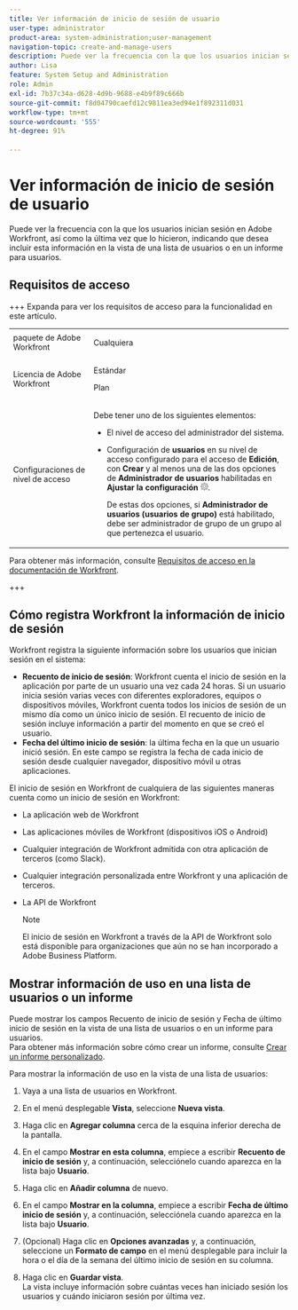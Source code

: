 ```yaml
---
title: Ver información de inicio de sesión de usuario
user-type: administrator
product-area: system-administration;user-management
navigation-topic: create-and-manage-users
description: Puede ver la frecuencia con la que los usuarios inician sesión en Workfront, así como la última vez que lo hicieron, indicando que desea incluir esta información en la vista de una lista de usuarios o en un informe para usuarios.
author: Lisa
feature: System Setup and Administration
role: Admin
exl-id: 7b37c34a-d628-4d9b-9688-e4b9f89c666b
source-git-commit: f8d04790caefd12c9811ea3ed94e1f892311d031
workflow-type: tm+mt
source-wordcount: '555'
ht-degree: 91%

---
```


# Ver información de inicio de sesión de usuario

Puede ver la frecuencia con la que los usuarios inician sesión en Adobe Workfront, así como la última vez que lo hicieron, indicando que desea incluir esta información en la vista de una lista de usuarios o en un informe para usuarios.

## Requisitos de acceso

+++ Expanda para ver los requisitos de acceso para la funcionalidad en este artículo.

<table style="table-layout:auto"> 
 <col> 
 <col> 
 <tbody> 
  <tr> 
   <td>paquete de Adobe Workfront</td> 
   <td><p>Cualquiera</p></td> 
  </tr> 
  <tr> 
   <td>Licencia de Adobe Workfront</td> 
   <td><p>Estándar</p><p>Plan</p></td> 
  </tr> 
  <tr> 
   <td>Configuraciones de nivel de acceso</td> 
   <td> <p>Debe tener uno de los siguientes elementos:</p> 
    <ul> 
     <li> <p>El nivel de acceso del administrador del sistema. </li> 
     <li> <p>Configuración de <b>usuarios</b> en su nivel de acceso configurado para el acceso de <b>Edición</b>, con <b>Crear</b> y al menos una de las dos opciones de <b>Administrador de usuarios</b> habilitadas en <b>Ajustar la configuración</b> <img src="assets/gear-icon-in-access-levels.png">. </p> <p>De estas dos opciones, si <b>Administrador de usuarios (usuarios de grupo)</b> está habilitado, debe ser administrador de grupo de un grupo al que pertenezca el usuario.</p> </li> 
    </ul> </td> 
  </tr> 
 </tbody> 
</table>

Para obtener más información, consulte [Requisitos de acceso en la documentación de Workfront](/help/quicksilver/administration-and-setup/add-users/access-levels-and-object-permissions/access-level-requirements-in-documentation.md).

+++

## Cómo registra Workfront la información de inicio de sesión

Workfront registra la siguiente información sobre los usuarios que inician sesión en el sistema:

* **Recuento de inicio de sesión**: Workfront cuenta el inicio de sesión en la aplicación por parte de un usuario una vez cada 24 horas. Si un usuario inicia sesión varias veces con diferentes exploradores, equipos o dispositivos móviles, Workfront cuenta todos los inicios de sesión de un mismo día como un único inicio de sesión. El recuento de inicio de sesión incluye información a partir del momento en que se creó el usuario.
* **Fecha del último inicio de sesión**: la última fecha en la que un usuario inició sesión. En este campo se registra la fecha de cada inicio de sesión desde cualquier navegador, dispositivo móvil u otras aplicaciones.

El inicio de sesión en Workfront de cualquiera de las siguientes maneras cuenta como un inicio de sesión en Workfront:

* La aplicación web de Workfront
* Las aplicaciones móviles de Workfront (dispositivos iOS o Android)
* Cualquier integración de Workfront admitida con otra aplicación de terceros (como Slack).
* Cualquier integración personalizada entre Workfront y una aplicación de terceros.
* La API de Workfront

  >[!NOTE]
  >
  >El inicio de sesión en Workfront a través de la API de Workfront solo está disponible para organizaciones que aún no se han incorporado a Adobe Business Platform.

## Mostrar información de uso en una lista de usuarios o un informe

Puede mostrar los campos Recuento de inicio de sesión y Fecha de último inicio de sesión en la vista de una lista de usuarios o en un informe para usuarios.\
Para obtener más información sobre cómo crear un informe, consulte [Crear un informe personalizado](../../../reports-and-dashboards/reports/creating-and-managing-reports/create-custom-report.md).

Para mostrar la información de uso en la vista de una lista de usuarios:

1. Vaya a una lista de usuarios en Workfront.
1. En el menú desplegable **Vista**, seleccione **Nueva vista**.

1. Haga clic en **Agregar columna** cerca de la esquina inferior derecha de la pantalla.
1. En el campo **Mostrar en esta columna**, empiece a escribir **Recuento de inicio de sesión** y, a continuación, selecciónelo cuando aparezca en la lista bajo **Usuario**.

1. Haga clic en **Añadir columna** de nuevo.
1. En el campo **Mostrar en la columna**, empiece a escribir **Fecha de último inicio de sesión** y, a continuación, selecciónela cuando aparezca en la lista bajo **Usuario**.

1. (Opcional) Haga clic en **Opciones avanzadas** y, a continuación, seleccione un **Formato de campo** en el menú desplegable para incluir la hora o el día de la semana del último inicio de sesión en su columna.

1. Haga clic en **Guardar vista**.\
   La vista incluye información sobre cuántas veces han iniciado sesión los usuarios y cuándo iniciaron sesión por última vez.
